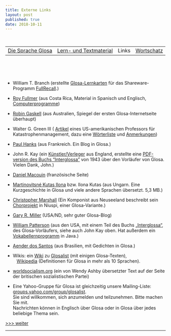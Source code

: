 ```yaml
---
title: Externe Links
layout: post
published: true
date: 2018-10-11
---
```



 

|                                 |                                              |       |                                    |
| :-----------------------------: | :------------------------------------------: | :---: | :--------------------------------: |
| [Die Sprache Glosa](index.html) | [Lern- und Textmaterial](index_materia.html) | Links | [Wortschatz](../gid/index_de.html) |

 

 

  


  - William T. Branch (erstellte
    [Glosa-Lernkarten](http://code.google.com/p/glosalib/downloads/list)
    für das Shareware-Programm [FullRecall](http://fullrecall.com/).)
  - [Roy Fullmer](http://www.costarricense.cr/pagina/ernobe/) (aus Costa
    Rica, Material in Spanisch und Englisch,
    [Computerprogramme](http://www.costarricense.cr/pagina/ernobe/proglosa.htm))
  - [Robin Gaskell](http://www.kafejo.com/rgaskell) (aus Australien,
    Spiegel der ersten Glosa-Internetseite überhaupt)
  - Walter G. Green III (
    [Artikel](https://web.archive.org/web/20110811161444/https://facultystaff.richmond.edu/~wgreen/notesiapgl.htm)
    eines US-amerikanischen Professors für Katastrophenmanagement, dazu
    eine
    [Wörterliste](https://web.archive.org/web/20110811161418/https://facultystaff.richmond.edu/~wgreen/glossary.htm)
    und
    [Anmerkungen](https://web.archive.org/web/20110811161427/https://facultystaff.richmond.edu/~wgreen/notes.htm))
  - [Paul Hanks](http://glosa-lo.blogspot.com/) (aus Frankreich. Ein
    Blog in Glosa.)
  - John R. Kay (ein [Künstler/Verleger](http://www.millrind.co.uk) aus
    England, erstellte eine [PDF-version des Buchs
    “Interglossa”](http://www.glosa.org/dt/interglossa.pdf) von 1943
    über den Vorläufer von Glosa. Vielen Dank, John.)
  - [Daniel Macouin](http://danielmacouin.chez-alice.fr/) (französische
    Seite)
  - [Martinovitsné Kutas
    Ilona](http://www.mek.iif.hu/porta/szint/human/szepirod/modern/martinov)
    bzw. Ilona Kutas (aus Ungarn. Eine Kurzgeschichte in Glosa und viele
    andere Sprachen übersetzt. 5,3 MB.)
  - [Christopher Marshall](http://www.vaiaata.com.) (Ein Komponist aus
    Neuseeland beschreibt sein
    [Chorprojekt](http://www.vaiaata.com/music/u-trau-choir/) in Niuspi,
    einer Glosa-Variante.)
  - [Gary R. Miller](http://glos-avanti.blogspot.com) (USA/ND, sehr
    guter Glosa-Blog)
  - [William
    Patterson](http://www.kafejo.com/lingvoj/auxlangs/glosa/index.htm)
    (aus den USA, mit einem Teil des Buchs
    [„Interglossa“](http://www.kafejo.com/interglossa/), des
    Glosa-Vorläufers, siehe auch John Kay oben. Hat außerdem ein
    [Vokabellernprogramm](http://www.kafejo.com/lingvoj/auxlangs/glosa/exercise)
    in Java.)
  - [Aender dos Santos](http://www.aliraperglosa.blogspot.com) (aus
    Brasilien, mit Gedichten in Glosa.)
  - Wikis: ein [Wiki](http://glosalist.pbwiki.com) zu
    [Glosalist](http://groups.yahoo.com/group/glosalist) (mit einigen
    Glosa-Texten),  
       [Wikipedia](http://de.wikipedia.org/wiki/Glosa) (Definitionen für
    Glosa in mehr als 10 Sprachen).
  - [worldsocialism.org](http://www.worldsocialism.org/noneng/glo1.htm)
    (ein von Wendy Ashby übersetzter Text auf der Seite der britischen
    sozialistischen Partei)  
      
      
  - Eine Yahoo-Gruppe für Glosa ist gleichzeitig unsere Mailing-Liste:
    [groups.yahoo.com/group/glosalist](http://groups.yahoo.com/group/glosalist).  
    Sie sind willkommen, sich anzumelden und teilzunehmen. Bitte machen
    Sie mit.  
    Nachrichten können in Englisch über Glosa oder in Glosa über jedes
    beliebige Thema sein.

  

[\>\>\> weiter](../gid/index_de.html)

-----


